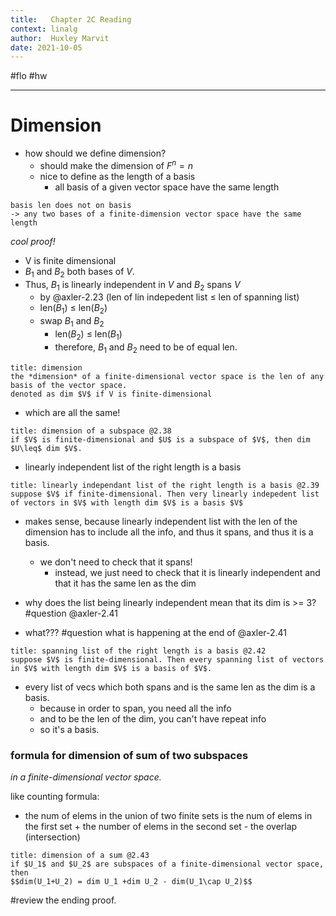 ```yaml
---
title:   Chapter 2C Reading
context: linalg
author:  Huxley Marvit
date: 2021-10-05
---
```


#flo #hw

***

# Dimension

- how should we define dimension?
	- should make the dimension of $F^n=n$
	- nice to define as the length of a basis 
		- all basis of a given vector space have the same length

```ad-important
basis len does not on basis
-> any two bases of a finite-dimension vector space have the same length
```
*cool proof!*

- V is finite dimensional
- $B_1$ and $B_2$ both bases of $V$. 
- Thus, $B_1$ is linearly independent in $V$ and $B_2$ spans $V$
	-  by @axler-2.23 (len of lin indepedent list $\leq$ len of spanning list)
	-  len($B_1$) $\leq$ len($B_2$)
	-  swap $B_1$ and $B_2$
		- len($B_2$) $\leq$ len($B_1$)  
		- therefore, $B_1$ and $B_2$ need to be of equal len.

```ad-def
title: dimension
the *dimension* of a finite-dimensional vector space is the len of any basis of the vector space.
denoted as dim $V$ if V is finite-dimensional
```
- which are all the same!


```ad-def
title: dimension of a subspace @2.38
if $V$ is finite-dimensional and $U$ is a subspace of $V$, then dim $U\leq$ dim $V$.
```

- linearly independent list of the right length is a basis
	

```ad-def
title: linearly independant list of the right length is a basis @2.39
suppose $V$ if finite-dimensional. Then very linearly indepedent list of vectors in $V$ with length dim $V$ is a basis $V$
```
- makes sense, because linearly independent list with the len of the dimension has to include all the info, and thus it spans, and thus it is a basis.
	- we don't need to check that it spans! 
		- instead, we just need to check that it is linearly independent and that it has the same len as the dim
		
- why does the list being linearly independent mean that its dim is >= 3?  #question @axler-2.41
- what??? #question what is happening at the end of @axler-2.41

```ad-def
title: spanning list of the right length is a basis @2.42
suppose $V$ is finite-dimensional. Then every spanning list of vectors in $V$ with length dim $V$ is a basis of $V$.
```
- every list of vecs which both spans and is the same len as the dim is a basis.
	- because in order to span, you need all the info
	- and to be the len of the dim, you can't have repeat info
	- so it's a basis.
	
### formula for dimension of sum of two subspaces
*in a finite-dimensional vector space.*

like counting formula: 
- the num of elems in the union of two finite sets is the num of elems in the first set + the number of elems in the second set - the overlap (intersection) 


```ad-def
title: dimension of a sum @2.43
if $U_1$ and $U_2$ are subspaces of a finite-dimensional vector space, then 
$$dim(U_1+U_2) = dim U_1 +dim U_2 - dim(U_1\cap U_2)$$
```

#review the ending proof.














































